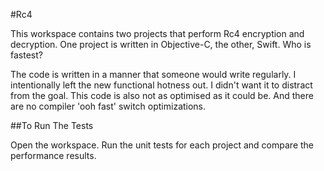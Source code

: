 #Rc4

This workspace contains two projects that perform Rc4 encryption and decryption. One project is written in Objective-C, the other, Swift. Who is fastest?

The code is written in a manner that someone would write regularly. I intentionally left the new functional hotness out. I didn't want it to distract from the goal. This code is also not as optimised as it could be. And there are no compiler 'ooh fast' switch optimizations. 

##To Run The Tests

Open the workspace. Run the unit tests for each project and compare the performance results.